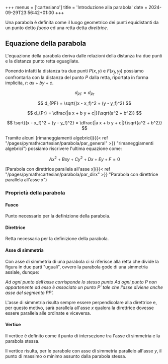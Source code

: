 +++
menus = ['cartesiano']
title = 'Introduzione alla parabola'
date = 2024-09-29T23:56:42+01:00
+++

Una parabola è definita come il luogo geometrico dei punti equidistanti da un punto detto <em>fuoco</em> ed una retta detta <em>direttrice</em>.

<h2>Equazione della parabola</h2>

L'equazione della parabola deriva dalle relazioni della distanza tra due punti e la distanza punto retta eguagliate.

Ponendo infatti la distanza tra due punti $P(x, y)$ e $F(x_f, y_f)$ possiamo confrontarla con la distanza del punto $P$ dalla retta, riportata in forma implicita, $r:$ $ax + by + c$.

$$ d_{PF} = d_{Pr} $$

$$ d_{PF} = \sqrt{(x - x_f)^2 + (y - y_f)^2}  $$

$$ d_{Pr} = \dfrac{|a x + b y + c|}{\sqrt{a^2 + b^2}} $$

$$ \sqrt{(x - x_f)^2 + (y - y_f)^2} = \dfrac{|a x + b y + c|}{\sqrt{a^2 + b^2}} $$

Tramite alcuni [rimaneggiamenti algebrici]({{< ref "/pages/pymath/cartesian/parabola/par_general" >}}  "rimaneggiamenti algebrici") possiamo riscrivere l'ultima equazione come:

$$ A x^2 + B xy + C y^2 + Dx + Ey + F = 0 $$

[Parabola con direttrice parallela all'asse x]({{< ref "/pages/pymath/cartesian/parabola/par_dirx" >}}  "Parabola con direttrice parallela all'asse x")

<h3>Proprietà della parabola</h3>

<h4>Fuoco</h4>

Punto necessario per la definizione della parabola.

<h4>Direttrice</h4>

Retta necessaria per la definizione della parabola.

<h4>Asse di simmetria</h4>

Con asse di simmetria di una parabola ci si riferisce alla retta che divide la figura in due parti "uguali", ovvero la parabola gode di una simmetria assiale, dunque:

<em>Ad ogni punto dell’asse corrisponde lo stesso punto
Ad ogni punto P non appartenente ad esso è associato un punto P’ tale che l’asse diviene anche asse del segmento PP’.</em>

L'asse di simmetria risulta sempre essere perpendicolare alla direttrice e, per questo motivo, sarà parallela all'asse $x$ qualora la direttrice dovesse essere parallela alle ordinate e viceversa.

<h4>Vertice</h4>

Il vertice è definito come il punto di intersezione tra l'asse di simmetria e la parabola stessa.

Il vertice risulta, per le parabole con asse di simmetria parallelo all'asse $y$, il punto di massimo o minimo assunto dalla parabola stessa.